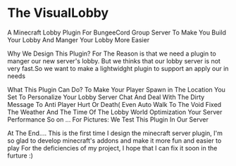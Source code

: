 # The VisualLobby
A Minecraft Lobby Plugin For BungeeCord Group Server To Make You
Build Your Lobby And Manger Your Lobby More Easier

Why We Design This Plugin?
For The Reason is that we need a plugin to manger our new server's lobby. But we thinks that our lobby server is not very fast.So we want to make a lightwidght plugin to support an apply our in needs

What This Plugin Can Do?
To Make Your Player Spawn in The Location You Set
To Personalize Your Lobby Server Chat And Deal With The Dirty Message
To Anti Player Hurt Or Death( Even Auto Walk To The Void
Fixed The Weather And The Time Of The Lobby World
Optimization Your Server Performance
So on ...
For Pictures:
We Test This Plugin In Our Server

At The End....
This is the first time I design the minecraft server plugin, I'm so glad to develop minecraft's addons and make it more fun and easier to play
For the deficiencies of my project, I hope that I can fix it soon in the furture :)
